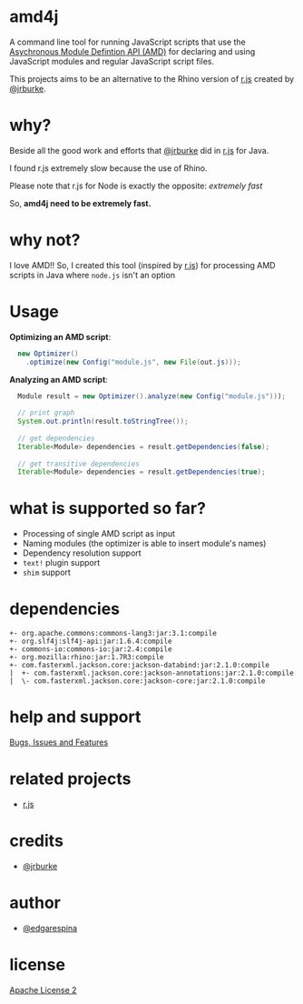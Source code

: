 amd4j
======

A command line tool for running JavaScript scripts that use the [Asychronous Module Defintion API (AMD)](https://github.com/amdjs/amdjs-api/wiki/AMD) for declaring and using JavaScript modules and regular JavaScript script files.

This projects aims to be an alternative to the Rhino version of [r.js](http://requirejs.org/docs/optimization.html) created by [@jrburke](https://github.com/jrburke).

why?
======
Beside all the good work and efforts that [@jrburke](https://github.com/jrburke) did in [r.js](http://requirejs.org/docs/optimization.html) for Java.

I found r.js extremely slow because the use of Rhino.

Please note that r.js for Node is exactly the opposite: *extremely fast*

So, **amd4j need to be extremely fast.**

why not?
======
I love AMD!! So, I created this tool (inspired by [r.js](http://requirejs.org/docs/optimization.html)) for processing AMD scripts in Java where ```node.js``` isn't an option

Usage
======

**Optimizing an AMD script**:

```java
  new Optimizer()
    .optimize(new Config("module.js", new File(out.js)));
```

**Analyzing an AMD script**:

```java
  Module result = new Optimizer().analyze(new Config("module.js")));
 
  // print graph
  System.out.println(result.toStringTree());
 
  // get dependencies
  Iterable<Module> dependencies = result.getDependencies(false);
 
  // get transitive dependencies
  Iterable<Module> dependencies = result.getDependencies(true);
```

what is supported so far?
======

* Processing of single AMD script as input
* Naming modules (the optimizer is able to insert module's names)
* Dependency resolution support
* ```text!``` plugin support
* ```shim``` support

dependencies
======

```
+- org.apache.commons:commons-lang3:jar:3.1:compile
+- org.slf4j:slf4j-api:jar:1.6.4:compile
+- commons-io:commons-io:jar:2.4:compile
+- org.mozilla:rhino:jar:1.7R3:compile
+- com.fasterxml.jackson.core:jackson-databind:jar:2.1.0:compile
|  +- com.fasterxml.jackson.core:jackson-annotations:jar:2.1.0:compile
|  \- com.fasterxml.jackson.core:jackson-core:jar:2.1.0:compile
```

help and support
======
 [Bugs, Issues and Features](https://github.com/jknack/amd4j/issues)

related projects
======
 * [r.js](http://requirejs.org/docs/optimization.html)

credits
======
 * [@jrburke](https://github.com/jrburke)

author
======
 * [@edgarespina](https://twitter.com/edgarespina)

license
======
[Apache License 2](http://www.apache.org/licenses/LICENSE-2.0.html)
